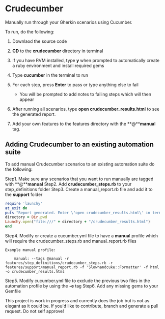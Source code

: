 # Crudecumber

Manually run through your Gherkin scenarios using Cucumber.

To run, do the following:

1. Downlaod the source code
2. **CD** to the **crudecumber** directory in terminal
3. If you have RVM installed, type **y** when prompted to automatically create a ruby environment and install required gems
3. Type **cucumber** in the terminal to run
4. For each step, press **Enter** to pass or type anything else to fail
    * You will be prompted to add notes to failing steps which will then appear

5. After running all scenarios, type **open crudecumber_results.html** to see the generated report.
6. Add your own features to the features directory with the **@****manual** tag.

## Adding Crudecumber to an existing automation suite

To add manual Crudecumber scenarios to an existing automation suite do the following:

Step1. Make sure any scenarios that you want to run manually are tagged with **@****manual**
Step2. Add **crudecumber\_steps.rb** to your step\_definitions folder
Step3. Create a manual\_report.rb file and add it to the **support** folder

```ruby
require 'launchy'
at_exit do
puts "Report generated. Enter \'open crudecumber_results.html\' in terminal to view."
directory = Dir.pwd
Launchy.open("file:///" + directory + "/crudecumber_results.html")
end
```

Step4. Modify or create a cucumber.yml file to have a **manual** profile which will require the crudecumber\_steps.rb and manual\_report.rb files

    Example manual profile:
    
```
    manual: --tags @manual -r features/step_definitions/crudecumber_steps.rb -r features/support/manual_report.rb -f 'Slowhandcuke::Formatter' -f html -o crudecumber_results.html
```

Step5. Modify cucumber.yml file to exclude the previous two files in the automation profile by using the **-e** tag
Step6. Add any missing gems to your Gemfile


This project is work in progress and currently does the job but is not as elegant as it could be. If you'd like to contribute, branch and generate a pull request. Do not self approve!
